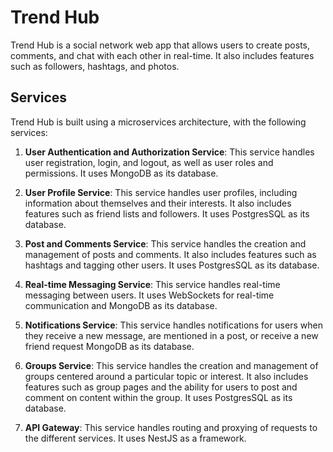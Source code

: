 # Trend Hub

Trend Hub is a social network web app that allows users to create posts, comments, and chat with each other in real-time. It also includes features such as followers, hashtags, and photos.

## Services

Trend Hub is built using a microservices architecture, with the following services:

1. **User Authentication and Authorization Service**: This service handles user registration, login, and logout, as well as user roles and permissions. It uses MongoDB as its database.

2. **User Profile Service**: This service handles user profiles, including information about themselves and their interests. It also includes features such as friend lists and followers. It uses PostgresSQL as its database.

3. **Post and Comments Service**: This service handles the creation and management of posts and comments. It also includes features such as hashtags and tagging other users. It uses PostgresSQL as its database.

4. **Real-time Messaging Service**: This service handles real-time messaging between users. It uses WebSockets for real-time communication and MongoDB as its database.

5. **Notifications Service**: This service handles notifications for users when they receive a new message, are mentioned in a post, or receive a new friend request MongoDB as its database.

6. **Groups Service**: This service handles the creation and management of groups centered around a particular topic or interest. It also includes features such as group pages and the ability for users to post and comment on content within the group. It uses PostgresSQL as its database.

7. **API Gateway**: This service handles routing and proxying of requests to the different services. It uses NestJS as a framework.
